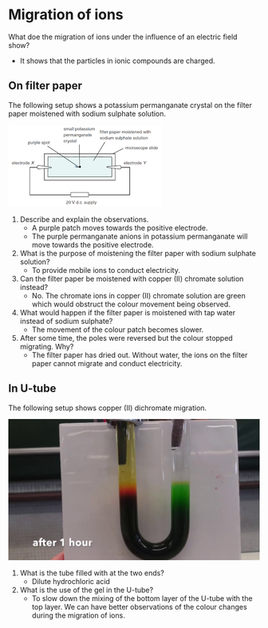 # Migration of ions

What doe the migration of ions under the influence of an electric field show?
- It shows that the particles in ionic compounds are charged.

## On filter paper

The following setup shows a potassium permanganate crystal on the filter paper moistened with sodium sulphate solution.

![Migartion of ions on filter paper](assets/migration-filter-paper.png)

1. Describe and explain the observations.
	- A purple patch moves towards the positive electrode.
	- The purple permanganate anions in potassium permanganate will move towards the positive electrode.
2. What is the purpose of moistening the filter paper with sodium sulphate solution?
	- To provide mobile ions to conduct electricity.
3. Can the filter paper be moistened with copper (II) chromate solution instead?
	- No. The chromate ions in copper (II) chromate solution are green which would obstruct the colour movement being observed.
4. What would happen if the filter paper is moistened with tap water instead of sodium sulphate?
	- The movement of the colour patch becomes slower.
5. After some time, the poles were reversed but the colour stopped migrating. Why?
	- The filter paper has dried out. Without water, the ions on the filter paper cannot migrate and conduct electricity.

## In U-tube

The following setup shows copper (II) dichromate migration.

![Migration of ions in U-tube](assets/migration-u-tube.png)

1. What is the tube filled with at the two ends?
	- Dilute hydrochloric acid
2. What is the use of the gel in the U-tube?
	- To slow down the mixing of the bottom layer of the U-tube with the top layer. We can have better observations of the colour changes during the migration of ions.